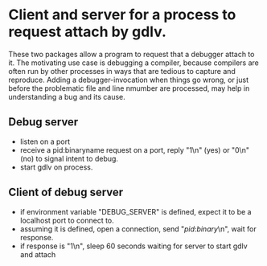 # Client and server for a process to request attach by gdlv.

These two packages allow a program to request that a debugger attach to it.
The motivating use case is debugging a compiler, because compilers are often run by other processes in ways that are tedious to capture and reproduce.
Adding a debugger-invocation when things go wrong, or just before the problematic file and line nmumber are processed, may help in understanding a bug and its cause.

## Debug server

* listen on a port
* receive a pid:binaryname request on a port, reply "1\n" (yes) or "0\n" (no) to signal intent to debug.
* start gdlv on process.

## Client of debug server

* if environment variable "DEBUG_SERVER" is defined, expect it to be a localhost port to connect to.
* assuming it is defined, open a connection, send "*pid*:*binary*\n", wait for response.
* if response is "1\n", sleep 60 seconds waiting for server to start gdlv and attach
